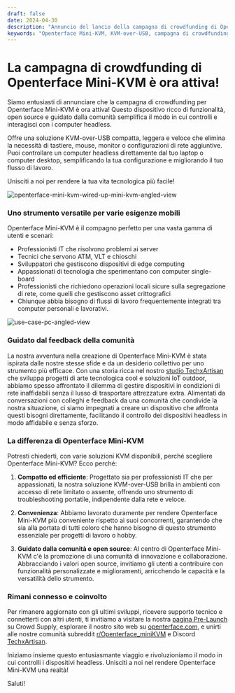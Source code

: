 ```yaml
---
draft: false
date: 2024-04-30
description: "Annuncio del lancio della campagna di crowdfunding di Openterface Mini-KVM - una soluzione KVM-over-USB open source ed economica per controllare computer headless. Perfetta per professionisti IT, sviluppatori e appassionati di tecnologia che cercano una gestione efficiente dei dispositivi."
keywords: "Openterface Mini-KVM, KVM-over-USB, campagna di crowdfunding, KVM open source, controllo computer headless, strumento di troubleshooting IT, gestione dispositivi, soluzione KVM portatile, TechxArtisan, KVM economico"
---
```


# La campagna di crowdfunding di Openterface Mini-KVM è ora attiva!

Siamo entusiasti di annunciare che la campagna di crowdfunding per Openterface Mini-KVM è ora attiva! Questo dispositivo ricco di funzionalità, open source e guidato dalla comunità semplifica il modo in cui controlli e interagisci con i computer headless.

Offre una soluzione KVM-over-USB compatta, leggera e veloce che elimina la necessità di tastiere, mouse, monitor o configurazioni di rete aggiuntive. Puoi controllare un computer headless direttamente dal tuo laptop o computer desktop, semplificando la tua configurazione e migliorando il tuo flusso di lavoro.

Unisciti a noi per rendere la tua vita tecnologica più facile!

![openterface-mini-kvm-wired-up-mini-kvm-angled-view](https://www.crowdsupply.com/img/418f/c93dc838-7dbf-4281-b6e0-16f1bee6418f/openterface-mini-kvm-wired-up-mini-kvm-angled-view_jpg_gallery-lg.jpg)

### Uno strumento versatile per varie esigenze mobili

Openterface Mini-KVM è il compagno perfetto per una vasta gamma di utenti e scenari:

- Professionisti IT che risolvono problemi ai server
- Tecnici che servono ATM, VLT e chioschi
- Sviluppatori che gestiscono dispositivi di edge computing
- Appassionati di tecnologia che sperimentano con computer single-board
- Professionisti che richiedono operazioni locali sicure sulla segregazione di rete, come quelli che gestiscono asset crittografici
- Chiunque abbia bisogno di flussi di lavoro frequentemente integrati tra computer personali e lavorativi.

![use-case-pc-angled-view](https://www.crowdsupply.com/img/4003/335f6301-8abd-4efd-9803-9c6f8c6d4003/use-case-pc-angled-view_jpg_gallery-lg.jpg)

### Guidato dal feedback della comunità

La nostra avventura nella creazione di Openterface Mini-KVM è stata ispirata dalle nostre stesse sfide e da un desiderio collettivo per uno strumento più efficace. Con una storia ricca nel nostro [studio TechxArtisan](https://techxartisan.com/en/) che sviluppa progetti di arte tecnologica cool e soluzioni IoT outdoor, abbiamo spesso affrontato il dilemma di gestire dispositivi in condizioni di rete inaffidabili senza il lusso di trasportare attrezzature extra. Alimentati da conversazioni con colleghi e feedback da una comunità che condivide la nostra situazione, ci siamo impegnati a creare un dispositivo che affronta questi bisogni direttamente, facilitando il controllo dei dispositivi headless in modo affidabile e senza sforzo.

### La differenza di Openterface Mini-KVM

Potresti chiederti, con varie soluzioni KVM disponibili, perché scegliere Openterface Mini-KVM? Ecco perché:

1. **Compatto ed efficiente**: Progettato sia per professionisti IT che per appassionati, la nostra soluzione KVM-over-USB brilla in ambienti con accesso di rete limitato o assente, offrendo uno strumento di troubleshooting portatile, indipendente dalla rete e veloce.
    
2. **Convenienza**: Abbiamo lavorato duramente per rendere Openterface Mini-KVM più conveniente rispetto ai suoi concorrenti, garantendo che sia alla portata di tutti coloro che hanno bisogno di questo strumento essenziale per progetti di lavoro o hobby.
    
3. **Guidato dalla comunità e open source**: Al centro di Openterface Mini-KVM c'è la promozione di una comunità di innovazione e collaborazione. Abbracciando i valori open source, invitiamo gli utenti a contribuire con funzionalità personalizzate e miglioramenti, arricchendo le capacità e la versatilità dello strumento.

### Rimani connesso e coinvolto

Per rimanere aggiornato con gli ultimi sviluppi, ricevere supporto tecnico e connetterti con altri utenti, ti invitiamo a visitare la nostra [pagina Pre-Launch](https://www.crowdsupply.com/techxartisan/openterface-mini-kvm) su Crowd Supply, esplorare il nostro sito web su [openterface.com](/), e unirti alle nostre comunità subreddit [r/Openterface_miniKVM](/reddit) e Discord [TechxArtisan](https://discord.com/invite/4khsrbGS).

Iniziamo insieme questo entusiasmante viaggio e rivoluzioniamo il modo in cui controlli i dispositivi headless. Unisciti a noi nel rendere Openterface Mini-KVM una realtà!

Saluti!
